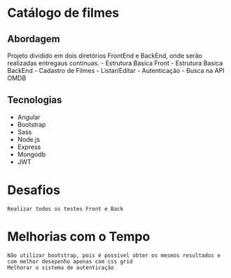 # Catálogo de filmes

  ## Abordagem
  Projeto dividido em dois diretórios FrontEnd e BackEnd, onde serão realizadas entregaus contínuas.
    - Estrutura Basica Front
    - Estrutura Basica BackEnd
    - Cadastro de Filmes
    - Listar/Editar
    - Autenticação
    - Busca na API OMDB
    
    
  ## Tecnologias
  
  - Angular
  - Bootstrap
  - Sass
  - Node.js
  - Express
  - Mongodb
  - JWT
  
  
  # Desafios

    Realizar todos os testes Front e Back

  # Melhorias com o Tempo
    
    Não utilizar bootstrap, pois é possível obter os mesmos resultados e com melhor desepenho apenas com css grid
    Melhorar o sistema de autenticação




 
